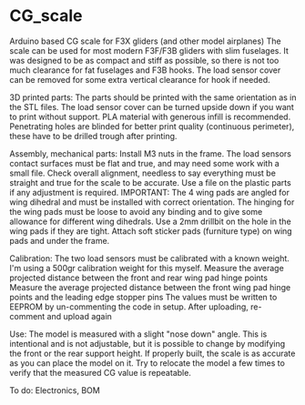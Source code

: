 # CG_scale
Arduino based CG scale for F3X gliders (and other model airplanes)
The scale can be used for most modern F3F/F3B gliders with slim fuselages. It was designed to be as compact and stiff as possible, so there is not too much clearance for fat fuselages and F3B hooks. The load sensor cover can be removed for some extra vertical clearance for hook if needed. 

3D printed parts:
The parts should be printed with the same orientation as in the STL files. The load sensor cover can be turned upside down if you want to print without support. PLA material with generous infill is recommended. Penetrating holes are blinded for better print quality (continuous perimeter), these have to be drilled trough after printing.

Assembly, mechanical parts:
Install M3 nuts in the frame. The load sensors contact surfaces must be flat and true, and may need some work with a small file. Check overall alignment, needless to say everything must be straight and true for the scale to be accurate. Use a file on the plastic parts if any adjustment is required. IMPORTANT: The 4 wing pads are angled for wing dihedral and must be installed with correct orientation. The hinging for the wing pads must be loose to avoid any binding and to give some allowance for different wing dihedrals. Use a 2mm drillbit on the hole in the wing pads if they are tight. Attach soft sticker pads (furniture type) on wing pads and under the frame.

Calibration:
The two load sensors must be calibrated with a known weight. I'm using a 500gr calibration weight for this myself.
Measure the average projected distance between the front and rear wing pad hinge points
Measure the average projected distance between the front wing pad hinge points and the leading edge stopper pins
The values must be written to EEPROM by un-commenting the code in setup.  After uploading, re-comment and upload again

Use:
The model is measured with a slight "nose down" angle. This is intentional and is not adjustable, but it is possible to change by modifying the front or the rear support height. If properly built, the scale is as accurate as you can place the model on it. Try to relocate the model a few times to verify that the measured CG value is repeatable.

To do:
Electronics, BOM
  
